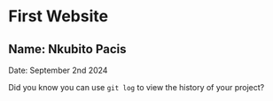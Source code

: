 # First Website

## Name: Nkubito Pacis

Date: September 2nd 2024

Did you know you can use `git log` to view the history of your project?

